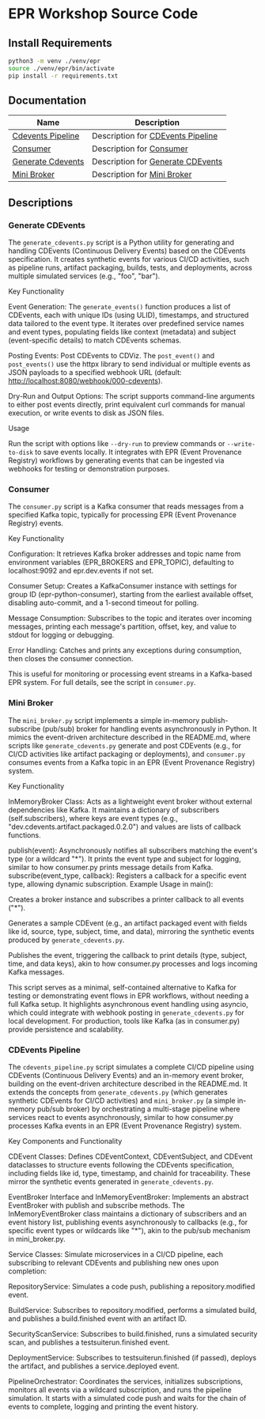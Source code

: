 # EPR Workshop Source Code

## Install Requirements

```bash
python3 -m venv ./venv/epr
source ./venv/epr/bin/activate
pip install -r requirements.txt
```

## Documentation

| Name                                        | Description                                             |
| ------------------------------------------- | ------------------------------------------------------- |
| [Cdevents Pipeline](./cdevents_pipeline.py) | Description for [CDEvents Pipeline](#cdevents-pipeline) |
| [Consumer](./consumer.py)                   | Description for [Consumer](#consumer)                   |
| [Generate Cdevents](./generate_cdevents.py) | Description for [Generate CDEvents](#generate-cdevents) |
| [Mini Broker](./mini_broker.py)             | Description for [Mini Broker](#mini-broker)             |

## Descriptions

### Generate CDEvents

The `generate_cdevents.py` script is a Python utility for generating and
handling CDEvents (Continuous Delivery Events) based on the CDEvents
specification. It creates synthetic events for various CI/CD activities, such as
pipeline runs, artifact packaging, builds, tests, and deployments, across
multiple simulated services (e.g., "foo", "bar").

Key Functionality

Event Generation: The `generate_events()` function produces a list of CDEvents,
each with unique IDs (using ULID), timestamps, and structured data tailored to
the event type. It iterates over predefined service names and event types,
populating fields like context (metadata) and subject (event-specific details)
to match CDEvents schemas.

Posting Events: Post CDEvents to CDViz. The `post_event()` and `post_events()`
use the httpx library to send individual or multiple events as JSON payloads to
a specified webhook URL (default: <http://localhost:8080/webhook/000-cdevents>).

Dry-Run and Output Options: The script supports command-line arguments to either
post events directly, print equivalent curl commands for manual execution, or
write events to disk as JSON files.

Usage

Run the script with options like `--dry-run` to preview commands or
`--write-to-disk` to save events locally. It integrates with EPR (Event
Provenance Registry) workflows by generating events that can be ingested via
webhooks for testing or demonstration purposes.

### Consumer

The `consumer.py` script is a Kafka consumer that reads messages from a
specified Kafka topic, typically for processing EPR (Event Provenance Registry)
events.

Key Functionality

Configuration: It retrieves Kafka broker addresses and topic name from
environment variables (EPR_BROKERS and EPR_TOPIC), defaulting to localhost:9092
and epr.dev.events if not set.

Consumer Setup: Creates a KafkaConsumer instance with settings for group ID
(epr-python-consumer), starting from the earliest available offset, disabling
auto-commit, and a 1-second timeout for polling.

Message Consumption: Subscribes to the topic and iterates over incoming
messages, printing each message's partition, offset, key, and value to stdout
for logging or debugging.

Error Handling: Catches and prints any exceptions during consumption, then
closes the consumer connection.

This is useful for monitoring or processing event streams in a Kafka-based EPR
system. For full details, see the script in `consumer.py`.

### Mini Broker

The `mini_broker.py` script implements a simple in-memory publish-subscribe
(pub/sub) broker for handling events asynchronously in Python. It mimics the
event-driven architecture described in the README.md, where scripts like
`generate_cdevents.py` generate and post CDEvents (e.g., for CI/CD activities
like artifact packaging or deployments), and `consumer.py` consumes events from
a Kafka topic in an EPR (Event Provenance Registry) system.

Key Functionality

InMemoryBroker Class: Acts as a lightweight event broker without external
dependencies like Kafka. It maintains a dictionary of subscribers
(self.subscribers), where keys are event types (e.g.,
"dev.cdevents.artifact.packaged.0.2.0") and values are lists of callback
functions.

publish(event): Asynchronously notifies all subscribers matching the event's
type (or a wildcard "\*"). It prints the event type and subject for logging,
similar to how consumer.py prints message details from Kafka.
subscribe(event_type, callback): Registers a callback for a specific event type,
allowing dynamic subscription. Example Usage in main():

Creates a broker instance and subscribes a printer callback to all events
("\*").

Generates a sample CDEvent (e.g., an artifact packaged event with fields like
id, source, type, subject, time, and data), mirroring the synthetic events
produced by `generate_cdevents.py`.

Publishes the event, triggering the callback to print details (type, subject,
time, and data keys), akin to how consumer.py processes and logs incoming Kafka
messages.

This script serves as a minimal, self-contained alternative to Kafka for testing
or demonstrating event flows in EPR workflows, without needing a full Kafka
setup. It highlights asynchronous event handling using asyncio, which could
integrate with webhook posting in `generate_cdevents.py` for local development.
For production, tools like Kafka (as in consumer.py) provide persistence and
scalability.

### CDEvents Pipeline

The `cdevents_pipeline.py` script simulates a complete CI/CD pipeline using
CDEvents (Continuous Delivery Events) and an in-memory event broker, building on
the event-driven architecture described in the README.md. It extends the
concepts from `generate_cdevents.py` (which generates synthetic CDEvents for
CI/CD activities) and `mini_broker.py` (a simple in-memory pub/sub broker) by
orchestrating a multi-stage pipeline where services react to events
asynchronously, similar to how consumer.py processes Kafka events in an EPR
(Event Provenance Registry) system.

Key Components and Functionality

CDEvent Classes: Defines CDEventContext, CDEventSubject, and CDEvent dataclasses
to structure events following the CDEvents specification, including fields like
id, type, timestamp, and chainId for traceability. These mirror the synthetic
events generated in `generate_cdevents.py`.

EventBroker Interface and InMemoryEventBroker: Implements an abstract
EventBroker with publish and subscribe methods. The InMemoryEventBroker class
maintains a dictionary of subscribers and an event history list, publishing
events asynchronously to callbacks (e.g., for specific event types or wildcards
like "\*"), akin to the pub/sub mechanism in mini_broker.py.

Service Classes: Simulate microservices in a CI/CD pipeline, each subscribing to
relevant CDEvents and publishing new ones upon completion:

RepositoryService: Simulates a code push, publishing a repository.modified
event.

BuildService: Subscribes to repository.modified, performs a simulated build, and
publishes a build.finished event with an artifact ID.

SecurityScanService: Subscribes to build.finished, runs a simulated security
scan, and publishes a testsuiterun.finished event.

DeploymentService: Subscribes to testsuiterun.finished (if passed), deploys the
artifact, and publishes a service.deployed event.

PipelineOrchestrator: Coordinates the services, initializes subscriptions,
monitors all events via a wildcard subscription, and runs the pipeline
simulation. It starts with a simulated code push and waits for the chain of
events to complete, logging and printing the event history.

